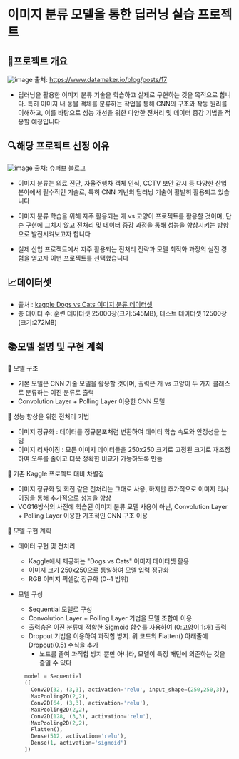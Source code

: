 # 이미지 분류 모델을 통한 딥러닝 실습 프로젝트


## :flags:프로젝트 개요
![image](https://github.com/user-attachments/assets/7ca044e3-d9f7-4834-8398-d28a361ebe1d) 출처: https://www.datamaker.io/blog/posts/17

*  딥러닝을 활용한 이미지 분류 기술을 학습하고 실제로 구현하는 것을 목적으로 합니다. 특히 이미지 내 동물 객체를 분류하는 작업을 통해 CNN의 구조와 작동 원리를 이해하고, 이를 바탕으로 성능 개선을 위한 다양한 전처리 및 데이터 증강 기법을 적용할 예정입니다


## :mag:해당 프로젝트 선정 이유

![image](https://github.com/user-attachments/assets/83ebfdf7-a854-4ef3-900f-d700f9858066) 출처: 슈퍼브 블로그


* 이미지 분류는 의료 진단, 자율주행차 객체 인식, CCTV 보안 감시 등 다양한 산업 분야에서 필수적인 기술로, 특히 CNN 기반의 딥러닝 기술이 활발히 활용되고 있습니다

* 이미지 분류 학습을 위해 자주 활용되는 개 vs 고양이 프로젝트를 활용할 것이며, 단순 구현에 그치지 않고 전처리 및 데이터 증강 과정을 통해 성능을 향상시키는 방향으로 발전시켜보고자 합니다

* 실제 산업 프로젝트에서 자주 활용되는 전처리 전략과 모델 최적화 과정의 실전 경험을 얻고자 이번 프로젝트를 선택했습니다

## :chart_with_upwards_trend:데이터셋 

* 출처 : [kaggle Dogs vs Cats 이미지 분류 데이터셋](https://www.kaggle.com/c/dogs-vs-cats/data)
* 총 데이터 수: 훈련 데이터셋 25000장(크기:545MB), 테스트 데이터셋 12500장(크기:272MB)

## :books:모델 설명 및 구현 계획

:green_book: 모델 구조
* 기본 모델은 CNN 기술 모델을 활용할 것이며, 출력은 개 vs 고양이 두 가지 클래스로 분류하는 이진 분류로 출력
* Convolution Layer + Polling Layer 이용한 CNN 모델
  
:closed_book: 성능 향상을 위한 전처리 기법
* 이미지 정규화 : 데이터를 정규분포처럼 변환하여 데이터 학습 속도와 안정성을 높임
* 이미지 리사이징 : 모든 이미지 데이터들을 250x250 크기로 고정된 크기로 재조정하여 오류를 줄이고 더욱 정확한 비교가 가능하도록 만듬

:blue_book: 기존 Kaggle 프로젝트 대비 차별점
* 이미지 정규화 및 회전 같은 전처리는 그대로 사용, 하지만 추가적으로 이미지 리사이징을 통해 추가적으로 성능을 향상
* VCG16방식의 사전에 학습된 이미지 분류 모델 사용이 아닌, Convolution Layer + Polling Layer 이용한 기초적인 CNN 구조 이용

:orange_book: 모델 구현 계획
* 데이터 구현 및 전처리
  + Kaggle에서 제공하는 "Dogs vs Cats" 이미지 데이터셋 활용
  + 이미지 크기 250x250으로 통일하여 모델 입력 정규화
  + RGB 이미지 픽셀값 정규화 (0~1 범위)
* 모델 구성
  + Sequential 모델로 구성
  + Convolution Layer + Polling Layer 기법을 모델 조합에 이용
  + 출력층은 이진 분류에 적합한 Sigmoid 함수를 사용하여 (0:고양이 1:개) 출력
  + Dropout 기법을 이용하여 과적합 방지. 위 코드의 Flatten() 아래줄에 Dropout(0.5) 수식을 추가
    + 노드를 줄여 과적합 방지 뿐만 아니라, 모델이 특정 패턴에 의존하는 것을 줄일 수 있다
  
  ```python
    model = Sequential
    ([
      Conv2D(32, (3,3), activation='relu', input_shape=(250,250,3)),
      MaxPooling2D(2,2),
      Conv2D(64, (3,3), activation='relu'),
      MaxPooling2D(2,2),
      Conv2D(128, (3,3), activation='relu'),
      MaxPooling2D(2,2),
      Flatten(),
      Dense(512, activation='relu'),
      Dense(1, activation='sigmoid')
    ])
 

  
